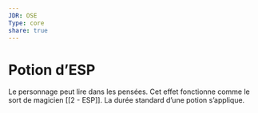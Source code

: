 ```yaml
---
JDR: OSE
Type: core
share: true
---
```

# Potion d’ESP

Le personnage peut lire dans les pensées. Cet effet fonctionne comme le sort de magicien [[2 - ESP]]. La durée standard d’une potion s’applique.